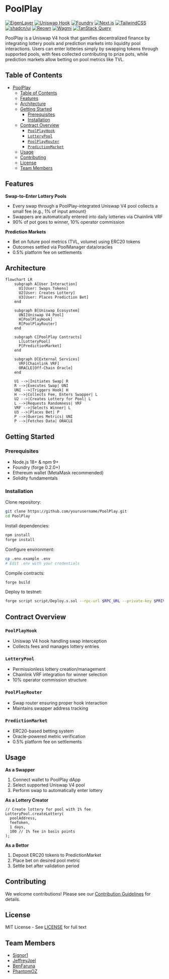 # PoolPlay

[![EigenLayer](https://img.shields.io/badge/EigenLayer-Restaking-4A90E2)](https://www.eigenlayer.xyz/)
[![Uniswap Hook](https://img.shields.io/badge/Uniswap-Hook-FF007A?logo=uniswap)](https://docs.uniswap.org/)
[![Foundry](https://img.shields.io/badge/Foundry-Forge-FE5000)](https://book.getfoundry.sh/)
[![Next.js](https://img.shields.io/badge/Next.js-14+-000000?logo=nextdotjs&logoColor=white)](https://nextjs.org/)
[![TailwindCSS](https://img.shields.io/badge/TailwindCSS-3.0-06B6D4?logo=tailwindcss)](https://tailwindcss.com/)
[![shadcn/ui](https://img.shields.io/badge/shadcn/ui-Component%20Library-18181B)](https://ui.shadcn.com/)
[![Reown](https://img.shields.io/badge/Reown-AppKit%20&%20WalletKit-blue)](https://reown.dev/)
[![Wagmi](https://img.shields.io/badge/Wagmi-2%20Hooks-FC5200?logo=ethereum)](https://wagmi.sh/)
[![TanStack Query](https://img.shields.io/badge/TanStack%20Query-React%20Query-FF4154)](https://tanstack.com/query)

PoolPlay is a Uniswap V4 hook that gamifies decentralized finance by integrating lottery pools and prediction markets into liquidity pool interactions. Users can enter lotteries simply by swapping tokens through supported pools, with fees collected contributing to prize pots, while prediction markets allow betting on pool metrics like TVL.

## Table of Contents

- [PoolPlay](#poolplay)
  - [Table of Contents](#table-of-contents)
  - [Features](#features)
  - [Architecture](#architecture)
  - [Getting Started](#getting-started)
    - [Prerequisites](#prerequisites)
    - [Installation](#installation)
  - [Contract Overview](#contract-overview)
    - [`PoolPlayHook`](#poolplayhook)
    - [`LotteryPool`](#lotterypool)
    - [`PoolPlayRouter`](#poolplayrouter)
    - [`PredictionMarket`](#predictionmarket)
  - [Usage](#usage)
  - [Contributing](#contributing)
  - [License](#license)
  - [Team Members](#team-members)

## Features

**Swap-to-Enter Lottery Pools**  

- Every swap through a PoolPlay-integrated Uniswap V4 pool collects a small fee (e.g., 1% of input amount)
- Swappers are automatically entered into daily lotteries via Chainlink VRF
- 90% of pot goes to winner, 10% operator commission

**Prediction Markets**  

- Bet on future pool metrics (TVL, volume) using ERC20 tokens
- Outcomes settled via PoolManager data/oracles
- 0.5% platform fee on settlements

## Architecture

```mermaid
flowchart LR
    subgraph A[User Interaction]
      U1[User: Swaps Tokens]
      U2[User: Creates Lottery]
      U3[User: Places Prediction Bet]
    end

    subgraph B[Uniswap Ecosystem]
      UNI[Uniswap V4 Pool]
      H[PoolPlayHook]
      R[PoolPlayRouter]
    end

    subgraph C[PoolPlay Contracts]
      L[LotteryPool]
      P[PredictionMarket]
    end

    subgraph D[External Services]
      VRF[Chainlink VRF]
      ORACLE[Off-Chain Oracle]
    end

    U1 -->|Initiates Swap| R
    R -->|Executes Swap| UNI
    UNI -->|Triggers Hook| H
    H -->|Collects Fee, Enters Swapper| L
    U2 -->|Creates Lottery for Pool| L
    L -->|Requests Randomness| VRF
    VRF -->|Selects Winner| L
    U3 -->|Places Bet| P
    P -->|Queries Metrics| UNI
    P -->|Fetches Data| ORACLE
```

## Getting Started

### Prerequisites

- Node.js 18+ & npm 9+
- Foundry (forge 0.2.0+)
- Ethereum wallet (MetaMask recommended)
- Solidity fundamentals

### Installation

Clone repository:

```bash
git clone https://github.com/yourusername/PoolPlay.git
cd PoolPlay
```

Install dependencies:

```bash
npm install
forge install
```

Configure environment:

```bash
cp .env.example .env
# Edit .env with your credentials
```

Compile contracts:

```bash
forge build
```

Deploy to testnet:

```bash
forge script script/Deploy.s.sol --rpc-url $RPC_URL --private-key $PRIVATE_KEY --broadcast
```

## Contract Overview

### `PoolPlayHook`

- Uniswap V4 hook handling swap interception
- Collects fees and manages lottery entries

### `LotteryPool`

- Permissionless lottery creation/management
- Chainlink VRF integration for winner selection
- 10% operator commission structure

### `PoolPlayRouter`

- Swap router ensuring proper hook interaction
- Maintains swapper address tracking

### `PredictionMarket`

- ERC20-based betting system
- Oracle-powered metric verification
- 0.5% platform fee on settlements

## Usage

**As a Swapper**  

1. Connect wallet to PoolPlay dApp
2. Select supported Uniswap V4 pool
3. Perform swap to automatically enter lottery

**As a Lottery Creator**  

```solidity
// Create lottery for pool with 1% fee
LotteryPool.createLottery(
  poolAddress,
  feeToken,
  1 days,
  100 // 1% fee in basis points
);
```

**As a Bettor**  

1. Deposit ERC20 tokens to PredictionMarket
2. Place bet on desired pool metric
3. Settle bet after validation period

## Contributing

We welcome contributions! Please see our [Contribution Guidelines](CONTRIBUTING.md) for details.

## License

MIT License - See [LICENSE](LICENSE) for full text

## Team Members

- [Signor1](https://github.com/Signor1)
- [JeffreyJoel](https://github.com/JeffreyJoel)
- [BenFaruna](https://github.com/BenFaruna)
- [PhantomOZ](https://github.com/PhantomOZ)

